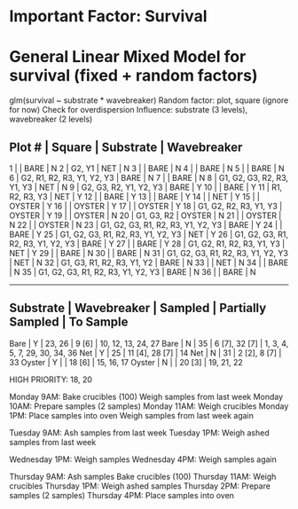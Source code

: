 # Important Factor: Survival

# General Linear Mixed Model for survival (fixed + random factors)
glm(survival ~ substrate * wavebreaker)
Random factor: plot, square (ignore for now)
Check for overdispersion
Influence: substrate (3 levels), wavebreaker (2 levels)


Plot #	| Square			                	| Substrate	| Wavebreaker
------------------------------------------------------------------------------------------------------
1		    |				                       	      | BARE		| N
2		    | G2, Y1			                      	| NET		  | N
3		    |			                      	      	| BARE		| N
4		    |				                      	      | BARE		| N
5		    |					                            | BARE		| N
6		    | G2, R1, R2, R3, Y1, Y2, Y3		      | BARE		| N
7		    |					                            | BARE		| N
8		    | G1, G2, G3, R2, R3, Y1, Y3		      | NET		  | N
9		    | G2, G3, R2, Y1, Y2, Y3		          | BARE 		| Y
10		  |					                            | BARE		| Y
11		  | R1, R2, R3, Y3		                	| NET	  	| Y
12		  |				                      	      | BARE		| Y
13		  |				                             	| BARE		| Y
14		  |				                      	      | NET	  	| Y
15		  |				                           	  | OYSTER	| Y
16		  |					                            | OYSTER	| Y
17		  |					                            | OYSTER	| Y
18		  | G1, G2, R2, R3, Y1, Y3	          	| OYSTER	| Y
19		  |			                             		| OYSTER	| N
20		  | G1, G3, R2			            	      | OYSTER	| N
21		  |				                            	| OYSTER	| N
22		  |				                            	| OYSTER	| N
23		  | G1, G2, G3, R1, R2, R3, Y1, Y2, Y3	| BARE		| Y
24		  |					                            | BARE		| Y
25	  	| G1, G2, G3, R1, R2, R3, Y1, Y2, Y3	| NET		  | Y
26		  | G1, G2, G3, R1, R2, R3, Y1, Y2, Y3	| BARE		| Y
27		  |					                            | BARE		| Y
28		  | G1, G2, R1, R2, R3, Y1, Y3		      | NET		  | Y
29		  |					                            | BARE		| N
30		  |				                            	| BARE		| N
31		  | G1, G2, G3, R1, R2, R3, Y1, Y2, Y3	| NET	  	| N
32	  	| G1, G3, R1, R2, R3, Y1, Y2		      | BARE		| N
33		  |					                            | NET	  	| N
34		  |				                            	| BARE		| N
35		  | G1, G2, G3, R1, R2, R3, Y1, Y2, Y3	| BARE		| N
36		  |					                            | BARE		| N



------------------------------------------------------------------------------------------------------------
Substrate	| Wavebreaker	| Sampled		| Partially Sampled	| To Sample
------------------------------------------------------------------------------------------------------------
Bare		  | Y		        | 23, 26		| 9 [6]		         	| 10, 12, 13, 24, 27
Bare		  | N		        | 35			  | 6 [7], 32 [7] 	  | 1, 3, 4, 5, 7, 29, 30, 34, 36
Net		    | Y		        | 25			  | 11 [4], 28 [7]	  | 14
Net 		  | N		        | 31		  	| 2 [2], 8 [7]		  | 33
Oyster		| Y		        |			      | 18 [6]		        | 15, 16, 17
Oyster		| N		        |			      | 20 [3]		        | 19, 21, 22


HIGH PRIORITY: 18, 20


Monday 9AM:    Bake crucibles (100)
	             Weigh samples from last week
Monday 10AM:   Prepare samples (2 samples)
Monday 11AM:   Weigh crucibles 
Monday 1PM:    Place samples into oven
	             Weigh samples from last week again

Tuesday 9AM:   Ash samples from last week
Tuesday 1PM:   Weigh ashed samples from last week

Wednesday 1PM: Weigh samples
Wednesday 4PM: Weigh samples again

Thursday 9AM:  Ash samples
	             Bake crucibles (100)
Thursday 11AM: Weigh crucibles
Thursday 1PM:  Weigh ashed samples
Thursday 2PM:  Prepare samples (2 samples)
Thursday 4PM:  Place samples into oven



